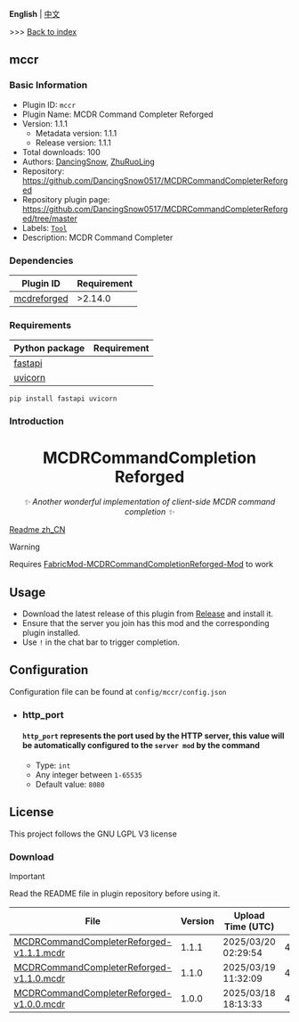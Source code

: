 **English** | [中文](readme-zh_cn.md)

\>\>\> [Back to index](/readme.md)

## mccr

### Basic Information

- Plugin ID: `mccr`
- Plugin Name: MCDR Command Completer Reforged
- Version: 1.1.1
  - Metadata version: 1.1.1
  - Release version: 1.1.1
- Total downloads: 100
- Authors: [DancingSnow](https://github.com/DancingSnow0517), [ZhuRuoLing](https://github.com/ZhuRuoLing)
- Repository: https://github.com/DancingSnow0517/MCDRCommandCompleterReforged
- Repository plugin page: https://github.com/DancingSnow0517/MCDRCommandCompleterReforged/tree/master
- Labels: [`Tool`](/labels/tool/readme.md)
- Description: MCDR Command Completer

### Dependencies

| Plugin ID | Requirement |
| --- | --- |
| [mcdreforged](https://github.com/Fallen-Breath/MCDReforged) | \>2.14.0 |

### Requirements

| Python package | Requirement |
| --- | --- |
| [fastapi](https://pypi.org/project/fastapi) |  |
| [uvicorn](https://pypi.org/project/uvicorn) |  |

```
pip install fastapi uvicorn
```

### Introduction

<div align="center">

# MCDRCommandCompletion Reforged
_✨ Another wonderful implementation of client-side MCDR command completion ✨_

</div>

[Readme zh_CN](https://github.com/DancingSnow0517/MCDRCommandCompleterReforged/tree/master//README.md)

> [!WARNING]  
> Requires [FabricMod-MCDRCommandCompletionReforged-Mod](https://github.com/ZhuRuoLing/MCDRCommandCompletionReforged-Mod) to work

## Usage
- Download the latest release of this plugin from [Release](https://github.com/DancingSnow0517/MCDRCommandCompleterReforged/releases) and install it.
- Ensure that the server you join has this mod and the corresponding plugin installed.
- Use `!` in the chat bar to trigger completion.

## Configuration
Configuration file can be found at `config/mccr/config.json`

* ### http_port
  #### `http_port` represents the port used by the HTTP server, this value will be automatically configured to the `server mod` by the command
  - Type: `int`
  - Any integer between `1-65535`
  - Default value: `8080`

## License
This project follows the GNU LGPL V3 license

### Download

> [!IMPORTANT]
> Read the README file in plugin repository before using it.

| File | Version | Upload Time (UTC) | Size | Downloads | Operations |
| --- | --- | --- | --- | --- | --- |
| [MCDRCommandCompleterReforged-v1.1.1.mcdr](https://github.com/DancingSnow0517/MCDRCommandCompleterReforged/releases/tag/1.1.1) | 1.1.1 | 2025/03/20 02:29:54 | 4.67KB | 89 | [Download](https://github.com/DancingSnow0517/MCDRCommandCompleterReforged/releases/download/1.1.1/MCDRCommandCompleterReforged-v1.1.1.mcdr) |
| [MCDRCommandCompleterReforged-v1.1.0.mcdr](https://github.com/DancingSnow0517/MCDRCommandCompleterReforged/releases/tag/1.1.0) | 1.1.0 | 2025/03/19 11:32:09 | 4.65KB | 2 | [Download](https://github.com/DancingSnow0517/MCDRCommandCompleterReforged/releases/download/1.1.0/MCDRCommandCompleterReforged-v1.1.0.mcdr) |
| [MCDRCommandCompleterReforged-v1.0.0.mcdr](https://github.com/DancingSnow0517/MCDRCommandCompleterReforged/releases/tag/1.0.0) | 1.0.0 | 2025/03/18 18:13:33 | 4.63KB | 9 | [Download](https://github.com/DancingSnow0517/MCDRCommandCompleterReforged/releases/download/1.0.0/MCDRCommandCompleterReforged-v1.0.0.mcdr) |

